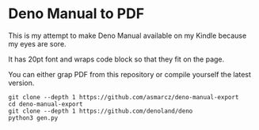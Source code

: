 # Deno Manual to PDF

This is my attempt to make Deno Manual available on my Kindle because my eyes are sore.

It has 20pt font and wraps code block so that they fit on the page.

You can either grap PDF from this repository or compile yourself the latest version.

```
git clone --depth 1 https://github.com/asmarcz/deno-manual-export
cd deno-manual-export
git clone --depth 1 https://github.com/denoland/deno
python3 gen.py
```
